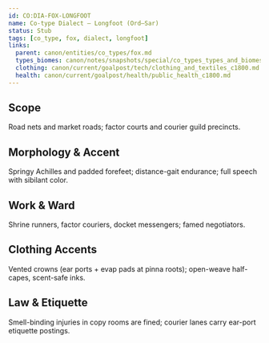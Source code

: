 ```yaml
---
id: CO:DIA-FOX-LONGFOOT
name: Co-type Dialect — Longfoot (Ord–Sar)
status: Stub
tags: [co_type, fox, dialect, longfoot]
links:
  parent: canon/entities/co_types/fox.md
  types_biomes: canon/notes/snapshots/special/co_types_types_and_biomes.md
  clothing: canon/current/goalpost/tech/clothing_and_textiles_c1800.md
  health: canon/current/goalpost/health/public_health_c1800.md
---
```


## Scope
Road nets and market roads; factor courts and courier guild precincts.

## Morphology & Accent
Springy Achilles and padded forefeet; distance-gait endurance; full speech with sibilant color.

## Work & Ward
Shrine runners, factor couriers, docket messengers; famed negotiators.

## Clothing Accents
Vented crowns (ear ports + evap pads at pinna roots); open-weave half-capes, scent-safe inks.

## Law & Etiquette
Smell-binding injuries in copy rooms are fined; courier lanes carry ear-port etiquette postings.
